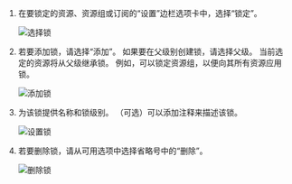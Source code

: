 1. 在要锁定的资源、资源组或订阅的“设置”边栏选项卡中，选择“锁定”。
   
      ![选择锁](./media/resource-manager-lock-resources/select-lock.png)
2. 若要添加锁，请选择“添加”。 如果要在父级别创建锁，请选择父级。 当前选定的资源将从父级继承锁。 例如，可以锁定资源组，以便向其所有资源应用锁。
   
      ![添加锁](./media/resource-manager-lock-resources/add-lock.png) 
3. 为该锁提供名称和锁级别。 （可选）可以添加注释来描述该锁。
   
      ![设置锁](./media/resource-manager-lock-resources/set-lock.png) 
4. 若要删除锁，请从可用选项中选择省略号中的“删除”。
   
      ![删除锁](./media/resource-manager-lock-resources/delete-lock.png) 

